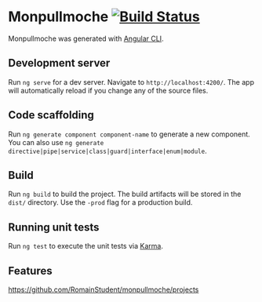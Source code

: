 # Monpullmoche [![Build Status](https://travis-ci.com/RomainStudent/monpullmoche.svg?token=ft2MNN7yrCxWmByy17ND&branch=master)](https://travis-ci.com/RomainStudent/monpullmoche)

Monpullmoche was generated with [Angular CLI](https://github.com/angular/angular-cli).

## Development server

Run `ng serve` for a dev server. Navigate to `http://localhost:4200/`. The app will automatically reload if you change any of the source files.

## Code scaffolding

Run `ng generate component component-name` to generate a new component. You can also use `ng generate directive|pipe|service|class|guard|interface|enum|module`.

## Build

Run `ng build` to build the project. The build artifacts will be stored in the `dist/` directory. Use the `-prod` flag for a production build.

## Running unit tests

Run `ng test` to execute the unit tests via [Karma](https://karma-runner.github.io).


## Features

https://github.com/RomainStudent/monpullmoche/projects